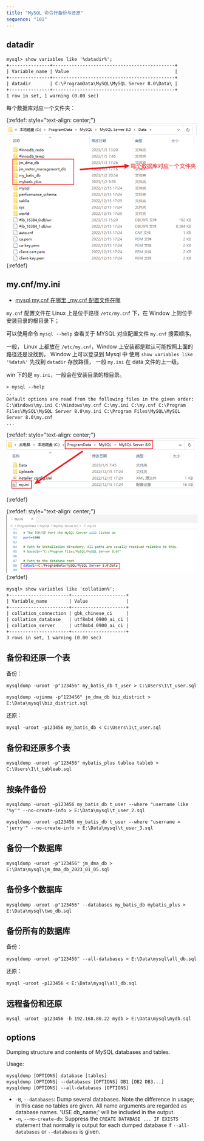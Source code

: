 ```yaml
---
title: "MySQL 命令行备份与还原"
sequence: "101"
---
```


## datadir

```text
mysql> show variables like '%datadir%';
+---------------+---------------------------------------------+
| Variable_name | Value                                       |
+---------------+---------------------------------------------+
| datadir       | C:\ProgramData\MySQL\MySQL Server 8.0\Data\ |
+---------------+---------------------------------------------+
1 row in set, 1 warning (0.00 sec)
```

每个数据库对应一个文件夹：

{:refdef: style="text-align: center;"}
![](/assets/images/db/mysql/mysql-windows-data-dir.png)
{:refdef}

## my.cnf/my.ini

- [mysql my.cnf 在哪里 _my.cnf 配置文件在哪 ](https://blog.csdn.net/weixin_39588983/article/details/113282892)

`my.cnf` 配置文件在 Linux 上是位于路径 `/etc/my.cnf` 下，在 Window 上则位于安装目录的根目录下；

可以使用命令 `mysql --help` 查看关于 MYSQL 对应配置文件 `my.cnf` 搜索顺序。

一般， Linux 上都放在 `/etc/my.cnf`，Window 上安装都是默认可能按照上面的路径还是没找到，
Window 上可以登录到 Mysql 中 使用 `show variables like '%data%'` 先找到 `datadir` 存放路径， 一般 `my.ini` 在 data 文件的上一级。

win 下的是 `my.ini`，一般会在安装目录的根目录。


```text
> mysql --help
...
Default options are read from the following files in the given order:
C:\Windows\my.ini C:\Windows\my.cnf C:\my.ini C:\my.cnf C:\Program Files\MySQL\MySQL Server 8.0\my.ini C:\Program Files\MySQL\MySQL Server 8.0\my.cnf
...
```

{:refdef: style="text-align: center;"}
![](/assets/images/db/mysql/mysql-windows-mysql-ini-location.png)
{:refdef}

{:refdef: style="text-align: center;"}
![](/assets/images/db/mysql/mysql-windows-mysql-ini-datadir.png)
{:refdef}

```text
mysql> show variables like 'collation%';
+----------------------+--------------------+
| Variable_name        | Value              |
+----------------------+--------------------+
| collation_connection | gbk_chinese_ci     |
| collation_database   | utf8mb4_0900_ai_ci |
| collation_server     | utf8mb4_0900_ai_ci |
+----------------------+--------------------+
3 rows in set, 1 warning (0.00 sec)
```

## 备份和还原一个表

备份：

```text
mysqldump -uroot -p"123456" my_batis_db t_user > C:\Users\1\t_user.sql
```

```text
mysqldump -ujinma -p"123456" jm_dma_db biz_district > E:\Data\mysql\biz_district.sql
```

还原：

```text
mysql -uroot -p123456 my_batis_db < C:\Users\1\t_user.sql
```

## 备份和还原多个表

```text
mysqldump -uroot -p"123456" mybatis_plus tablea tableb > C:\Users\1\t_tableab.sql
```

## 按条件备份

```text
mysqldump -uroot -p123456 my_batis_db t_user --where "username like '%y'" --no-create-info > E:\Data\mysql\t_user_2.sql
```

```text
mysqldump -uroot -p123456 my_batis_db t_user --where "username = 'jerry'" --no-create-info > E:\Data\mysql\t_user_3.sql
```

## 备份一个数据库

```text
mysqldump -uroot -p"123456" jm_dma_db > E:\Data\mysql\jm_dma_db_2023_01_05.sql
```

## 备份多个数据库

```text
mysqldump -uroot -p"123456" --databases my_batis_db mybatis_plus > E:\Data\mysql\two_db.sql
```

## 备份所有的数据库

备份：

```text
mysqldump -uroot -p"123456" --all-databases > E:\Data\mysql\all_db.sql
```

还原：

```text
mysql -uroot -p123456 < E:\Data\mysql\all_db.sql
```

## 远程备份和还原

```text
mysql -uroot -p123456 -h 192.168.80.22 mydb > E:\Data\mysql\mydb.sql
```

## options

Dumping structure and contents of MySQL databases and tables.

Usage: 

```text
mysqldump [OPTIONS] database [tables]
mysqldump [OPTIONS] --databases [OPTIONS] DB1 [DB2 DB3...]
mysqldump [OPTIONS] --all-databases [OPTIONS]
```


- `-B`, `--databases`: Dump several databases. Note the difference in usage; in
  this case no tables are given. All name arguments are regarded as database names. 'USE db_name;' will be
  included in the output.
- `-n`, `--no-create-db`: Suppress the `CREATE DATABASE ... IF EXISTS` statement
  that normally is output for each dumped database if `--all-databases` or `--databases` is given.


